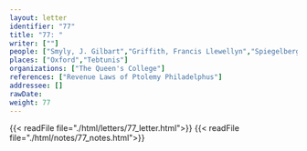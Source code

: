 ```yaml
---
layout: letter
identifier: "77"
title: "77: "
writer: [""]
people: ["Smyly, J. Gilbart","Griffith, Francis Llewellyn","Spiegelberg, Wilhelm","Revillout, Eugène","Mahaffy, John Pentland","Hunt, Arthur Surridge","Grenfell, Bernard Pyne"]
places: ["Oxford","Tebtunis"]
organizations: ["The Queen's College"]
references: ["Revenue Laws of Ptolemy Philadelphus"]
addressee: []
rawDate: 
weight: 77
---
```

{{< readFile file="./html/letters/77_letter.html">}}
{{< readFile file="./html/notes/77_notes.html">}}